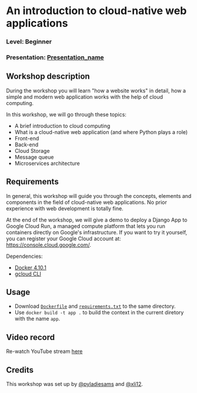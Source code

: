
# An introduction to cloud-native web applications
### Level: Beginner 
### Presentation: [Presentation_name](workshop/Presentation_template.pptx)

## Workshop description
During the workshop you will learn "how a website works" in detail, how a simple and modern web application works with the help of cloud computing.

In this workshop, we will go through these topics:

* A brief introduction to cloud computing
* What is a cloud-native web application (and where Python plays a role)
* Front-end
* Back-end
* Cloud Storage
* Message queue
* Microservices architecture

## Requirements
In general, this workshop will guide you through the concepts, elements and components in the field of cloud-native web applications. No prior experience with web development is totally fine.

At the end of the workshop, we will give a demo to deploy a Django App to Google Cloud Run, a managed compute platform that lets you run containers directly on Google's infrastructure. If you want to try it yourself, you can register your Google Cloud account at: https://console.cloud.google.com/.

Dependencies:
* [Docker 4.10.1](https://www.docker.com/products/docker-desktop/)
* [gcloud CLI](https://cloud.google.com/sdk/docs/install)

## Usage
* Download [`Dockerfile`](./workshop/django-cloud-run/Dockerfile) and [`requirements.txt`](./workshop/django-cloud-run/requirements.txt) to the same directory.
* Use `docker build -t app .` to build the context in the current diretory with the name `app`.

## Video record
Re-watch YouTube stream [here](https://youtu.be/x1wzl0prjBc)

## Credits
This workshop was set up by [@pyladiesams](https://github.com/pyladiesams) and [@xli12](https://github.com/xli12).
